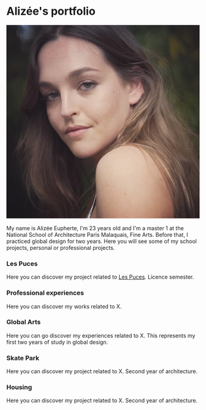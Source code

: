 # Alizée's portfolio

![](profil_picture.png?raw=true)

My name is Alizée Eupherte, I'm 23 years old and I'm a master 1 at the National School of Architecture Paris Malaquais, Fine Arts.
Before that, I practiced global design for two years.
Here you will see some of my school projects, personal or professional projects.


### Les Puces

Here you can discover my project related to [Les Puces](https://alizeeeupherte.github.io/Les_Puces/).
Licence semester.




### Professional experiences

Here you can discover my works related to X.




### Global Arts

Here you can go discover my experiences related to X.
This represents my first two years of study in global design.




### Skate Park

Here you can discover my project related to X.
Second year of architecture.




### Housing
Here you can discover my project related to X.
Second year of architecture.
